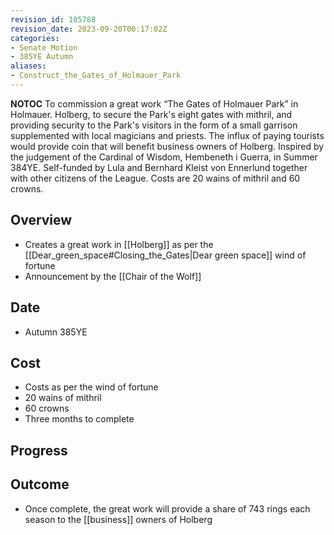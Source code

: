 ```yaml
---
revision_id: 105788
revision_date: 2023-09-20T00:17:02Z
categories:
- Senate Motion
- 385YE Autumn
aliases:
- Construct_the_Gates_of_Holmauer_Park
---
```



__NOTOC__
To commission a great work “The Gates of Holmauer Park” in Holmauer. Holberg, to secure the Park's eight gates with mithril, and providing security to the Park's visitors in the form of a small garrison supplemented with local magicians and priests. The influx of paying tourists would provide coin that will benefit business owners of Holberg. Inspired by the judgement of the Cardinal of Wisdom, Hembeneth i Guerra, in Summer 384YE. Self-funded by Lula and Bernhard Kleist von Ennerlund together with other citizens of the League. Costs are 20 wains of mithril and 60 crowns.
## Overview
* Creates a great work in [[Holberg]] as per the [[Dear_green_space#Closing_the_Gates|Dear green space]] wind of fortune
* Announcement by the [[Chair of the Wolf]]
## Date
* Autumn 385YE
## Cost
* Costs as per the wind of fortune
* 20 wains of mithril
* 60 crowns
* Three months to complete
## Progress

## Outcome
* Once complete, the great work will provide a share of 743 rings each season to the [[business]] owners of Holberg